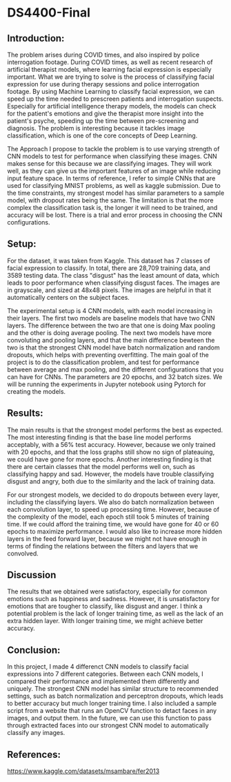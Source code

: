 # DS4400-Final

## Introduction:

The problem arises during COVID times, and also inspired by police interrogation footage. During COVID times, 
as well as recent research of artificial therapist models, where learning facial expression is especially 
important. What we are trying to solve is the process of classifying facial expression for use during therapy 
sessions and police interrogation footage. By using Machine Learning to classify facial expression, we can speed up the 
time needed to prescreen patients and interrogation suspects. Especially for artificial intelligence therapy models, 
the models can check for the patient's emotions and give the therapist more insight into the patient's psyche, speeding up 
the time between pre-screening and diagnosis. The problem is interesting because it tackles image classification, 
which is one of the core concepts of Deep Learning.

The Approach I propose to tackle the problem is to use varying strength of CNN models to test for performance when 
classifying these images. CNN makes sense for this because we are classifying images. They will work well, as they can
 give us the important features of an image while reducing input feature space. In terms of reference, I refer to simple 
 CNNs that are used for classifying MNIST problems, as well as kaggle submission. Due to the time constraints, my strongest model has similar 
 parameters to a sample model, with dropout rates being the same. The limitation is that the more complex the classification task is, the 
 longer it will need to be trained, and accuracy will be lost. There is a trial and error process in choosing the CNN configurations.
 
 ## Setup:
 For the dataset, it was taken from Kaggle. This dataset has 7 classes of facial 
 expression to classify. In total, there are 28,709 training data, and 3589 testing data. The class "disgust" has the least amount of data, 
 which leads to poor performance when classifying disgust faces. The images are in grayscale, and sized at 48x48 pixels. The images are helpful in that 
 it automatically centers on the subject faces. 
 
 The experimental setup is 4 CNN models, with each model increasing in their layers. The first two models are 
 baseline models that have two CNN layers. The difference between the two are that one is doing Max pooling and the other is doing average pooling. 
 The next two models have more convoluting and pooling layers, and that the main difference bewteen the two is that the strongest CNN model have batch 
 normalization and random dropouts, which helps with preventing overfitting. The main goal of the project is to do the classification problem, and 
 test for performance between average and max pooling, and the different configurations that you can have for CNNs. The parameters are 20 epochs, and 32 
 batch sizes. We will be running the experiments in Jupyter notebook using Pytorch for creating the models. 
 
 ## Results:
 The main results is that the strongest model performs the best as expected. The most interesting finding is that the base line model 
 performs acceptably, with a 56% test accuracy. However, because we only trained with 20 epochs, and that the loss graphs still show no 
 sign of plateauing, we could have gone for more epochs. Another interesting finding is that there are certain classes that the model performs 
 well on, such as classifying happy and sad. However, the models have trouble classifying disgust and angry, both due to the similarity and the lack of 
 training data. 
 
 For our strongest models, we decided to do dropouts between every layer, including the classifying layers. We also do batch normalization between each 
 convolution layer, to speed up processing time. However, because of the complexity of the model, each epoch still took 5 minutes of training time. If we could 
 afford the training time, we would have gone for 40 or 60 epochs to maximize performance. I would also like to increase more hidden layers in the 
 feed forward layer, because we might not have enough in terms of finding the relations between the filters and layers that we convolved. 
 
 ## Discussion
 
 The results that we obtained were satisfactory, especially for common emotions such as happiness and sadness. However, it is unsatisfactory for 
 emotions that are tougher to classify, like disgust and anger. I think a potential problem is the lack of longer training time, as well as the lack of 
 an extra hidden layer. With longer training time, we might achieve better accuracy.
 
 ## Conclusion: 
 
 In this project, I made 4 differenct CNN models to classify facial expressions into 7 different categories. Between each CNN models, I compared their 
 performance and implemented them differently and uniquely. The strongest CNN model has similar structure to recommended settings, such as batch normalization and 
 perceptron dropouts, which leads to better accuracy but much longer training time. I also included a sample script from a website that runs an OpenCV function to detact faces 
 in any images, and output them. In the future, we can use this function to pass through extracted faces into our strongest CNN model to automatically classify any 
 images.

## References:
https://www.kaggle.com/datasets/msambare/fer2013
